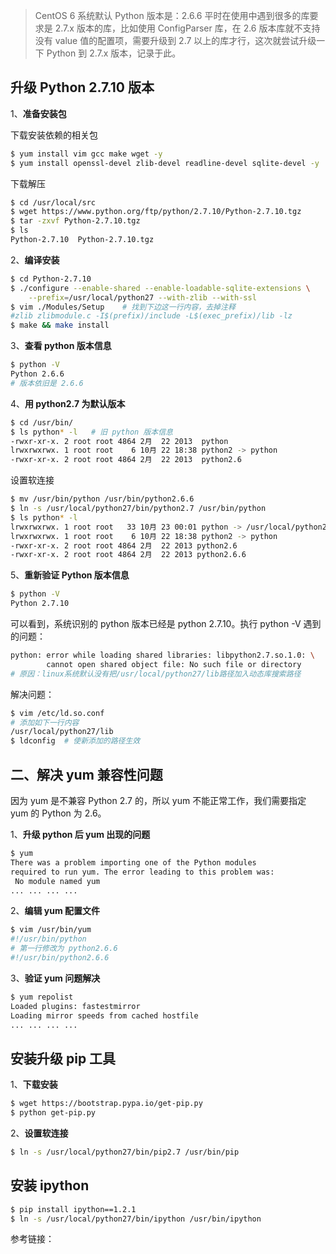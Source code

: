 > CentOS 6 系统默认 Python 版本是：2.6.6 平时在使用中遇到很多的库要求是 2.7.x 版本的库，比如使用 ConfigParser 库，在 2.6 版本库就不支持没有 value 值的配置项，需要升级到 2.7 以上的库才行，这次就尝试升级一下 Python 到 2.7.x 版本，记录于此。

## 升级 Python 2.7.10 版本
1、**准备安装包**

下载安装依赖的相关包
```sh
$ yum install vim gcc make wget -y
$ yum install openssl-devel zlib-devel readline-devel sqlite-devel -y
```

下载解压
```sh
$ cd /usr/local/src
$ wget https://www.python.org/ftp/python/2.7.10/Python-2.7.10.tgz
$ tar -zxvf Python-2.7.10.tgz
$ ls
Python-2.7.10  Python-2.7.10.tgz
```

2、**编译安装**
```sh
$ cd Python-2.7.10
$ ./configure --enable-shared --enable-loadable-sqlite-extensions \
    --prefix=/usr/local/python27 --with-zlib --with-ssl
$ vim ./Modules/Setup    # 找到下边这一行内容，去掉注释
#zlib zlibmodule.c -I$(prefix)/include -L$(exec_prefix)/lib -lz
$ make && make install
```

3、**查看 python 版本信息**

```sh
$ python -V
Python 2.6.6
# 版本依旧是 2.6.6
```

4、**用 python2.7 为默认版本**
```sh
$ cd /usr/bin/
$ ls python* -l   # 旧 python 版本信息
-rwxr-xr-x. 2 root root 4864 2月  22 2013  python
lrwxrwxrwx. 1 root root    6 10月 22 18:38 python2 -> python
-rwxr-xr-x. 2 root root 4864 2月  22 2013  python2.6
```
设置软连接
```sh
$ mv /usr/bin/python /usr/bin/python2.6.6
$ ln -s /usr/local/python27/bin/python2.7 /usr/bin/python
$ ls python* -l
lrwxrwxrwx. 1 root root   33 10月 23 00:01 python -> /usr/local/python27/bin/python2.7
lrwxrwxrwx. 1 root root    6 10月 22 18:38 python2 -> python
-rwxr-xr-x. 2 root root 4864 2月  22 2013 python2.6
-rwxr-xr-x. 2 root root 4864 2月  22 2013 python2.6.6
```

5、**重新验证 Python 版本信息**

```sh
$ python -V
Python 2.7.10
```

可以看到，系统识别的 python 版本已经是 python 2.7.10。执行 python -V 遇到的问题：
```sh
python: error while loading shared libraries: libpython2.7.so.1.0: \
        cannot open shared object file: No such file or directory
# 原因：linux系统默认没有把/usr/local/python27/lib路径加入动态库搜索路径
```

解决问题：
```sh
$ vim /etc/ld.so.conf
# 添加如下一行内容
/usr/local/python27/lib
$ ldconfig  # 使新添加的路径生效
```

## 二、解决 yum 兼容性问题
因为 yum 是不兼容 Python 2.7 的，所以 yum 不能正常工作，我们需要指定 yum 的 Python 为 2.6。

1、**升级 python 后 yum 出现的问题**
```sh
$ yum 
There was a problem importing one of the Python modules
required to run yum. The error leading to this problem was:
 No module named yum
... ... ... ...
```

2、**编辑 yum 配置文件**
```sh
$ vim /usr/bin/yum
#!/usr/bin/python
# 第一行修改为 python2.6.6
#!/usr/bin/python2.6.6
```

3、**验证 yum 问题解决**
```sh
$ yum repolist
Loaded plugins: fastestmirror
Loading mirror speeds from cached hostfile
... ... ... ...
```

## 安装升级 pip 工具
1、**下载安装**
```sh
$ wget https://bootstrap.pypa.io/get-pip.py
$ python get-pip.py
```
2、**设置软连接**
```sh
$ ln -s /usr/local/python27/bin/pip2.7 /usr/bin/pip
```

## 安装 ipython
```sh
$ pip install ipython==1.2.1
$ ln -s /usr/local/python27/bin/ipython /usr/bin/ipython
```

参考链接：